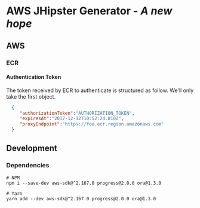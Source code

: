 # AWS JHipster Generator - _A new hope_

## AWS
### ECR
#### Authentication Token
The token received by ECR to authenticate is structured as follow. We'll only take the first object.
```json
  {  
     "authorizationToken":"AUTHORIZATION_TOKEN",
     "expiresAt":"2017-12-12T10:52:24.810Z",
     "proxyEndpoint":"https://foo.ecr.region.amazonaws.com"
  }
```

## Development
### Dependencies

```
# NPM
npm i --save-dev aws-sdk@^2.167.0 progress@2.0.0 ora@1.3.0

# Yarn
yarn add --dev aws-sdk@^2.167.0 progress@2.0.0 ora@1.3.0
```
